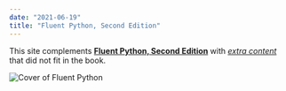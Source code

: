 ```yaml
---
date: "2021-06-19"
title: "Fluent Python, Second Edition"
---
```


This site complements
**[Fluent Python, Second Edition](https://learning.oreilly.com/library/view/fluent-python-2nd/9781492056348/)**
with [_extra content_](/extra/) that did not fit in the book.

![Cover of Fluent Python](/images/fluent-python-cover-drop-shadow.png "Cover of Fluent Python, with a desert lizard (Pedioplanis namaquensis).")

